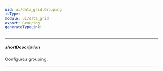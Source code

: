 ```yaml
---
uid: ui/data_grid:Grouping
isType: 
module: ui/data_grid
export: Grouping
generateTypeLink: 
---
```

---
##### shortDescription
Configures grouping.

---
